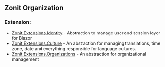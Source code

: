 ## Zonit Organization

### Extension:
- [Zonit.Extensions.Identity](https://github.com/Zonit/Zonit.Extensions.Identity) - Abstraction to manage user and session layer for Blazor
- [Zonit.Extensions.Culture](https://github.com/Zonit/Zonit.Extensions.Cultures) - An abstraction for managing translations, time zone, date and everything responsible for language cultures.
- [Zonit.Extensions.Organizations](https://github.com/Zonit/Zonit.Extensions.Organizations) - An abstraction for organizational management